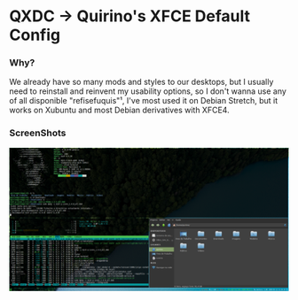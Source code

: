 # QXDC → Quirino's XFCE Default Config

### Why?
We already have so many mods and styles to our desktops, but I usually need to reinstall and reinvent my usability options, so I don't wanna use any of all disponible "refisefuquis"¹, I've most used it on Debian Stretch, but it works on Xubuntu and most Debian derivatives with XFCE4.


### ScreenShots
![default_screenshot](resources/img/default_screenshot.png "Visualização de tela cheia")
